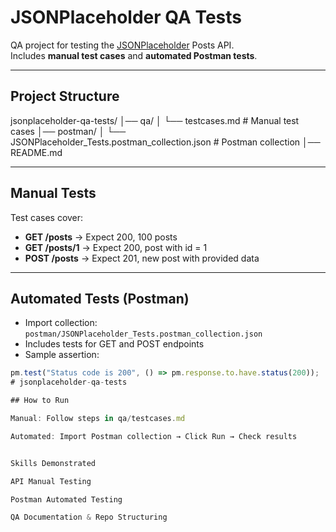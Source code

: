# JSONPlaceholder QA Tests

QA project for testing the [JSONPlaceholder](https://jsonplaceholder.typicode.com/) Posts API.  
Includes **manual test cases** and **automated Postman tests**.

---

## Project Structure

jsonplaceholder-qa-tests/
│── qa/
│ └── testcases.md # Manual test cases
│── postman/
│ └── JSONPlaceholder_Tests.postman_collection.json # Postman collection
│── README.md



---

## Manual Tests

Test cases cover:

- **GET /posts** → Expect 200, 100 posts  
- **GET /posts/1** → Expect 200, post with id = 1  
- **POST /posts** → Expect 201, new post with provided data  

---

## Automated Tests (Postman)

- Import collection: `postman/JSONPlaceholder_Tests.postman_collection.json`  
- Includes tests for GET and POST endpoints  
- Sample assertion:  

```javascript
pm.test("Status code is 200", () => pm.response.to.have.status(200));
# jsonplaceholder-qa-tests

## How to Run

Manual: Follow steps in qa/testcases.md

Automated: Import Postman collection → Click Run → Check results


Skills Demonstrated

API Manual Testing

Postman Automated Testing

QA Documentation & Repo Structuring


